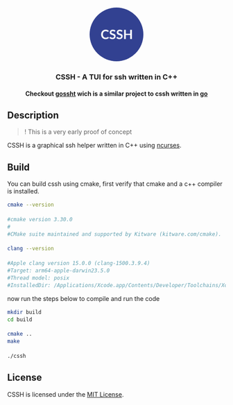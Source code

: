 <div id="top"></div>

<br />
<div align="center">
  <a href="https://github.com/skryvvara/cssh">
      <img src="./.github/assets/cssh.svg" width=124 height=124 style="border-radius: 100%;" alt="CSSH Logo">
  </a>

  <h3 align="center">CSSH - A TUI for ssh written in C++</h3>
  <h4 align="center">Checkout <a href="https://github.com/skryvvara/gossht">gossht</a> wich is a similar project to cssh written in <a href="https://go.dev">go</a></h4>
</div>

## Description

> ! This is a very early proof of concept

CSSH is a graphical ssh helper written in C++ using [ncurses](https://invisible-island.net/ncurses/).

## Build

You can build cssh using cmake, first verify that cmake and a c++ compiler is installed.

```sh
cmake --version

#cmake version 3.30.0
#
#CMake suite maintained and supported by Kitware (kitware.com/cmake).

clang --version

#Apple clang version 15.0.0 (clang-1500.3.9.4)
#Target: arm64-apple-darwin23.5.0
#Thread model: posix
#InstalledDir: /Applications/Xcode.app/Contents/Developer/Toolchains/XcodeDefault.xctoolchain/usr/bin
```

now run the steps below to compile and run the code

```sh
mkdir build
cd build

cmake ..
make

./cssh
```

## License

CSSH is licensed under the [MIT License](https://opensource.org/license/mit).
